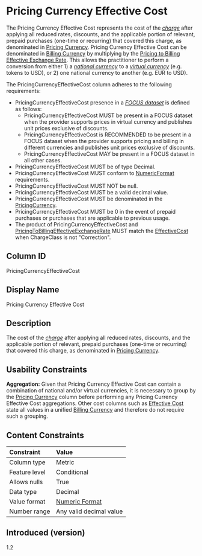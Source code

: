 # Pricing Currency Effective Cost

The Pricing Currency Effective Cost represents the cost of the [*charge*](#glossary:charge) after applying all reduced rates, discounts, and the applicable portion of relevant, prepaid purchases (one-time or recurring) that covered this charge, as denominated in [Pricing Currency](#pricingcurrency).  Pricing Currency Effective Cost can be denominated in [Billing Currency](#billingcurrency) by multiplying by the [Pricing to Billing Effective Exchange Rate](#pricingtobillingeffectiveexchangerate).  This allows the practitioner to perform a conversion from either 1) a [*national currency*](#glossary:nationalcurrency) to a [*virtual currency*](#glossary:virtualcurrency) (e.g. tokens to USD), or 2) one national currency to another (e.g. EUR to USD).

The PricingCurrencyEffectiveCost column adheres to the following requirements:

* PricingCurrencyEffectiveCost presence in a [*FOCUS dataset*](#glossary:FOCUS-dataset) is defined as follows:
  * PricingCurrencyEffectiveCost MUST be present in a FOCUS dataset when the provider supports prices in virtual currency and publishes unit prices exclusive of discounts.
  * PricingCurrencyEffectiveCost is RECOMMENDED to be present in a FOCUS dataset when the provider supports pricing and billing in different currencies and publishes unit prices exclusive of discounts.
  * PricingCurrencyEffectiveCost MAY be present in a FOCUS dataset in all other cases.
* PricingCurrencyEffectiveCost MUST be of type Decimal.
* PricingCurrencyEffectiveCost MUST conform to [NumericFormat](#numericformat) requirements.
* PricingCurrencyEffectiveCost MUST NOT be null.
* PricingCurrencyEffectiveCost MUST be a valid decimal value.
* PricingCurrencyEffectiveCost MUST be denominated in the [PricingCurrency](#pricingcurrency).
* PricingCurrencyEffectiveCost MUST be 0 in the event of prepaid purchases or purchases that are applicable to previous usage. 
* The product of PricingCurrencyEffectiveCost and [PricingToBillingEffectiveExchangeRate](#pricingtobillingeffectiveexchangerate) MUST match the [EffectiveCost](#effectivecost) when ChargeClass is not "Correction".

## Column ID

PricingCurrencyEffectiveCost

## Display Name

Pricing Currency Effective Cost

## Description

The cost of the [*charge*](#glossary:charge) after applying all reduced rates, discounts, and the applicable portion of relevant, prepaid purchases (one-time or recurring) that covered this charge, as denominated in [Pricing Currency](#pricingcurrency).

## Usability Constraints

**Aggregation:** Given that Pricing Currency Effective Cost can contain a combination of national and/or virtual currencies, it is necessary to group by the [Pricing Currency](#pricingcurrency) column before performing any Pricing Currency Effective Cost aggregations.  Other cost columns such as [Effective Cost](#effectivecost) state all values in a unified [Billing Currency](#billingcurrency) and therefore do not require such a grouping.

## Content Constraints

|    Constraint   |      Value              |
|:----------------|:------------------------|
| Column type     | Metric                  |
| Feature level   | Conditional             |
| Allows nulls    | True                    |
| Data type       | Decimal                 |
| Value format    | [Numeric Format](#numericformat) |
| Number range    | Any valid decimal value |

## Introduced (version)

1.2
